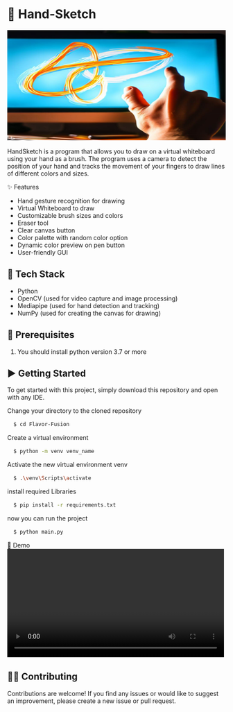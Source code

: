 # 🎨 Hand-Sketch

![](./images/Thumbnail.png)

HandSketch is a program that allows you to draw on a virtual whiteboard using your hand as a brush. The program uses a camera to detect the position of your hand and tracks the movement of your fingers to draw lines of different colors and sizes.



✨ Features
- Hand gesture recognition for drawing
- Virtual Whiteboard to draw
- Customizable brush sizes and colors
- Eraser tool
- Clear canvas button
- Color palette with random color option
- Dynamic color preview on pen button
- User-friendly GUI

## 📑 Tech Stack
- Python 
- OpenCV (used for video capture and image processing)
- Mediapipe (used for hand detection and tracking)
- NumPy (used for creating the canvas for drawing)

## :key: Prerequisites
1. You should install python version 3.7 or more

## ▶ Getting Started

To get started with this project, simply download this repository and open with any IDE.

Change your directory to the cloned repository

```bash
  $ cd Flavor-Fusion
```

Create a virtual environment 
```bash
  $ python -m venv venv_name
```

Activate the new virtual environment venv
```bash
  $ .\venv\Scripts\activate
```

install required Libraries
```bash
  $ pip install -r requirements.txt
```

now you can run the project
```bash
  $ python main.py
```

🔴 Demo
<video width="500" height="auto" autoplay loop>
  <source src="movie.mp4" type="video/mp4">
 Demo video of Hand-Sketch.
</video>

## 🤝🏻 Contributing

Contributions are welcome! If you find any issues or would like to suggest an improvement, please create a new issue or pull request.


